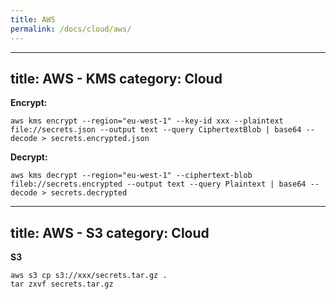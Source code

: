 ```yaml
---
title: AWS
permalink: /docs/cloud/aws/
---
```

---
title: AWS - KMS
category: Cloud
---

**Encrypt:**

```
aws kms encrypt --region="eu-west-1" --key-id xxx --plaintext file://secrets.json --output text --query CiphertextBlob | base64 --decode > secrets.encrypted.json
```

**Decrypt:**
```
aws kms decrypt --region="eu-west-1" --ciphertext-blob fileb://secrets.encrypted --output text --query Plaintext | base64 --decode > secrets.decrypted
```
---
title: AWS - S3
category: Cloud
---

**S3**
```
aws s3 cp s3://xxx/secrets.tar.gz .
tar zxvf secrets.tar.gz
```
